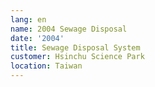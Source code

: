 ```yaml
---
lang: en
name: 2004 Sewage Disposal
date: '2004'
title: Sewage Disposal System
customer: Hsinchu Science Park
location: Taiwan
---
```


